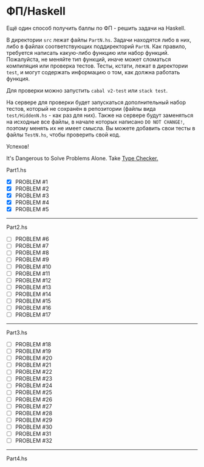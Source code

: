 # ФП/Haskell

Ещё один способ получить баллы по ФП - решить задачи на Haskell.

В директории `src` лежат файлы `PartN.hs`. Задачи находятся либо в них, либо в
файлах соответствующих поддиректорий `PartN`. Как правило, требуется написать
какую-либо функцию или набор функций. Пожалуйста, не меняйте тип функций, иначе
может сломаться компиляция или проверка тестов. Тесты, кстати, лежат в
директории `test`, и могут содержать информацию о том, как должна работать
функция.

Для проверки можно запустить `cabal v2-test` или `stack test`.

На сервере для проверки будет запускаться дополнительный набор тестов, который
не сохранён в репозитории (файлы вида `test/HiddenN.hs` - как раз для них).
Также на сервере будут заменяться на исходные все файлы, в начале которых
написано `DO NOT CHANGE!`, поэтому менять их не имеет смысла. Вы можете добавить
свои тесты в файлы `TestN.hs`, чтобы проверить свой код.

Успехов!

It's Dangerous to Solve Problems Alone. Take [Type Checker.](https://haskell.org)


Part1.hs

- [X] PROBLEM #1 
- [X] PROBLEM #2
- [X] PROBLEM #3
- [X] PROBLEM #4
- [X] PROBLEM #5

--------------------
Part2.hs

- [ ] PROBLEM #6
- [ ] PROBLEM #7
- [ ] PROBLEM #8
- [ ] PROBLEM #9
- [ ] PROBLEM #10
- [ ] PROBLEM #11
- [ ] PROBLEM #12
- [ ] PROBLEM #13
- [ ] PROBLEM #14
- [ ] PROBLEM #15
- [ ] PROBLEM #16
- [ ] PROBLEM #17

--------------------
Part3.hs

- [ ] PROBLEM #18
- [ ] PROBLEM #19
- [ ] PROBLEM #20
- [ ] PROBLEM #21
- [ ] PROBLEM #22
- [ ] PROBLEM #23
- [ ] PROBLEM #24
- [ ] PROBLEM #25
- [ ] PROBLEM #26
- [ ] PROBLEM #27
- [ ] PROBLEM #28
- [ ] PROBLEM #29
- [ ] PROBLEM #30
- [ ] PROBLEM #31
- [ ] PROBLEM #32

--------------------
Part4.hs


